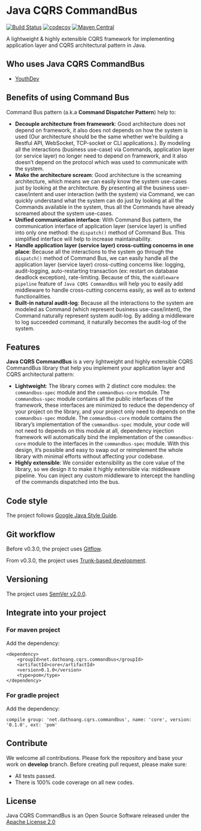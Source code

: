 # Java CQRS CommandBus
[![Build Status](https://travis-ci.com/dathoangse/java-cqrs-commandbus.svg?branch=develop)](https://travis-ci.com/dathoangse/java-cqrs-commandbus)
[![codecov](https://codecov.io/gh/dathoangse/java-cqrs-commandbus/branch/develop/graph/badge.svg)](https://codecov.io/gh/dathoangse/java-cqrs-commandbus)
[![Maven Central](https://maven-badges.herokuapp.com/maven-central/net.dathoang.cqrs.commandbus/core/badge.svg)](https://mvnrepository.com/artifact/net.dathoang.cqrs.commandbus/commandbus-spec)

A lightweight & highly extensible CQRS framework for implementing application layer and CQRS architectural pattern in Java.

## Who uses Java CQRS CommandBus
* [YouthDev](https://youthdev.net/en/)

## Benefits of using Command Bus
Command Bus pattern (a.k.a **Command Dispatcher Pattern**) help to:
* **Decouple architecture from framework**: Good architecture does not depend on framework, it also does not depends on how the system is used (Our architecture should be the same whether we’re building a Restful API, WebSocket, TCP-socket or CLI applications.). By modeling all the interactions (business use-case) via Commands, application layer (or service layer) no longer need to depend on framework, and it also doesn’t depend on the protocol which was used to communicate with the system.
* **Make the architecture scream**: Good architecture is the screaming architecture, which means we can easily know the system use-cases just by looking at the architecture. By presenting all the business user-case/intent and user interaction (with the system) via Command, we can quickly understand what the system can do just by looking at all the Commands available in the system, thus all the Commands have already screamed about the system use-cases.
* **Unified communication interface**: With Command Bus pattern, the communication interface of application layer (service layer) is unified into only one method: the `dispatch()` method of Command Bus. This simplified interface will help to increase maintainability.
* **Handle application layer (service layer) cross-cutting concerns in one place**: Because all the interactions to the system go through the `dispatch()` method of Command Bus, we can easily handle all the application layer (service layer) cross-cutting concerns like: logging, audit-logging, auto-restarting transaction (ex: restart on database deadlock exception), rate-limiting. Because of this, the `middleware pipeline` feature of `Java CQRS CommandBus` will help you to easily add middleware to handle cross-cutting concerns easily, as well as to extend functionalities.
* **Built-in natural audit-log**: Because all the interactions to the system are modeled as Command (which represent business use-case/intent), the Command naturally represent system audit-log. By adding a middleware to log succeeded command, it naturally becomes the audit-log of the system.

## Features
**Java CQRS CommandBus** is a very lightweight and highly extensible CQRS CommandBus library that help you implement your application layer and CQRS architectural pattern:
* **Lightweight**: The library comes with 2 distinct core modules: the `commandbus-spec` module and the `commandbus-core` module. The `commandbus-spec` module contains all the public interfaces of the framework, these interfaces are minimized to reduce the dependency of your project on the library, and your project only need to depends on the `commandbus-spec` module. The `commandbus-core` module contains the library’s implementation of the `commandbus-spec` module, your code will not need to depends on this module at all, dependency injection framework will automatically bind the implementation of the `commandbus-core` module to the interfaces in the `commandbus-spec` module. With this design, it’s possible and easy to swap out or reimplement the whole library with minimal efforts without affecting your codebase.
* **Highly extensible**: We consider extensibility as the core value of the library, so we design it to make it highly extensible via: middleware pipeline. You can inject any custom middleware to intercept the handling of the commands dispatched into the bus.


## Code style
The project follows [Google Java Style Guide](https://google.github.io/styleguide/javaguide.html).

## Git workflow
Before v0.3.0, the project uses [Gitflow](https://nvie.com/posts/a-successful-git-branching-model/).

From v0.3.0, the project uses [Trunk-based development](https://trunkbaseddevelopment.com/).

## Versioning
The project uses [SemVer v2.0.0](https://semver.org/).

## Integrate into your project

### For maven project

Add the dependency:

```
<dependency>
    <groupId>net.dathoang.cqrs.commandbus</groupId>
    <artifactId>core</artifactId>
    <version>0.1.0</version>
    <type>pom</type>
</dependency>
```

### For gradle project

Add the dependency:

```
compile group: 'net.dathoang.cqrs.commandbus', name: 'core', version: '0.1.0', ext: 'pom'
```

## Contribute
We welcome all contributions.
Please fork the repository and base your work on **develop** branch.
Before creating pull request, please make sure:
* All tests passed.
* There is 100% code coverage on all new codes.

## License
Java CQRS CommandBus is an Open Source Software released under the [Apache License 2.0](https://www.apache.org/licenses/LICENSE-2.0.html)

